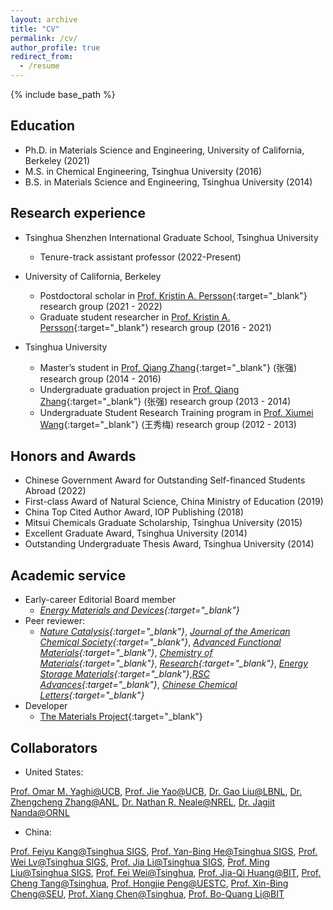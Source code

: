 ```yaml
---
layout: archive
title: "CV"
permalink: /cv/
author_profile: true
redirect_from:
  - /resume
---
```


{% include base_path %}

## Education
* Ph.D. in Materials Science and Engineering, University of California, Berkeley (2021)
* M.S. in Chemical Engineering, Tsinghua University (2016)
* B.S. in Materials Science and Engineering, Tsinghua University (2014)

## Research experience
* Tsinghua Shenzhen International Graduate School, Tsinghua University
  * Tenure-track assistant professor (2022-Present)

* University of California, Berkeley
  * Postdoctoral scholar in [Prof. Kristin A. Persson](https://perssongroup.lbl.gov/){:target="_blank"} research group (2021 - 2022)
  * Graduate student researcher in [Prof. Kristin A. Persson](https://perssongroup.lbl.gov/){:target="_blank"} research group (2016 - 2021)

* Tsinghua University
  * Master’s student in [Prof. Qiang Zhang](https://www.qianggroup.com/wp/en/home/){:target="_blank"} (张强) research group (2014 - 2016)
  * Undergraduate graduation project in [Prof. Qiang Zhang](https://www.qianggroup.com/wp/en/home/){:target="_blank"} (张强) research group (2013 - 2014)
  * Undergraduate Student Research Training program in [Prof. Xiumei Wang](https://www.mse.tsinghua.edu.cn/info/1024/1601.htm){:target="_blank"} (王秀梅) research group (2012 - 2013)

## Honors and Awards
* Chinese Government Award for Outstanding Self-financed Students Abroad (2022)
* First-class Award of Natural Science, China Ministry of Education (2019)
*	China Top Cited Author Award, IOP Publishing (2018)
*	Mitsui Chemicals Graduate Scholarship, Tsinghua University (2015)
*	Excellent Graduate Award, Tsinghua University (2014)
*	Outstanding Undergraduate Thesis Award, Tsinghua University (2014)
  
## Academic service
* Early-career Editorial Board member
  * *[Energy Materials and Devices](https://www.sciopen.com/journal/3005-3315){:target="_blank"}*
* Peer reviewer: 
  * *[Nature Catalysis](https://www.nature.com/natcatal/){:target="_blank"}*, *[Journal of the American Chemical Society](https://pubs.acs.org/journal/jacsat){:target="_blank"}*, *[Advanced Functional Materials](https://onlinelibrary.wiley.com/journal/16163028){:target="_blank"}*, *[Chemistry of Materials](https://pubs.acs.org/journal/cmatex){:target="_blank"}*, *[Research](https://spj.sciencemag.org/journals/research/){:target="_blank"}*, *[Energy Storage Materials](https://www.sciencedirect.com/journal/energy-storage-materials){:target="_blank"}*,*[RSC Advances](https://www.rsc.org/journals-books-databases/about-journals/rsc-advances/){:target="_blank"}*, *[Chinese Chemical Letters](https://www.journals.elsevier.com/chinese-chemical-letters/){:target="_blank"}*
* Developer
  * [The Materials Project](https://materialsproject.org/about){:target="_blank"}

## Collaborators
* United States:

[Prof. Omar M. Yaghi@UCB](https://chemistry.berkeley.edu/faculty/chem/yaghi), [Prof. Jie Yao@UCB](https://mse.berkeley.edu/people_new/yao/), [Dr. Gao Liu@LBNL](https://eta.lbl.gov/people/gao-liu), [Dr. Zhengcheng Zhang@ANL](https://www.anl.gov/profile/zhengcheng-zhang), [Dr. Nathan R. Neale@NREL](https://www.nrel.gov/research/staff/nathan-neale.html), [Dr. Jagjit Nanda@ORNL](https://www.ornl.gov/staff-profile/jagjit-nanda)
* China:

[Prof. Feiyu Kang@Tsinghua SIGS](https://www.sigs.tsinghua.edu.cn/kfy_en/list.htm), [Prof. Yan-Bing He@Tsinghua SIGS](https://www.sigs.tsinghua.edu.cn/hyb_en/list.htm), [Prof. Wei Lv@Tsinghua SIGS](https://www.sigs.tsinghua.edu.cn/lw_en/list.htm), [Prof. Jia Li@Tsinghua SIGS](https://www.sigs.tsinghua.edu.cn/cyd_en/main.htm), [Prof. Ming Liu@Tsinghua SIGS](https://www.sigs.tsinghua.edu.cn/lm/main.htm), [Prof. Fei Wei@Tsinghua](https://www.chemeng.tsinghua.edu.cn/info/1094/2395.htm), [Prof. Jia-Qi Huang@BIT](https://arims.bit.edu.cn/xztd/jsml/js/0e91766ff8234c34ab1f6a5f420b87da.htm), [Prof. Cheng Tang@Tsinghua](https://www.chemeng.tsinghua.edu.cn/info/1162/3559.htm), [Prof. Hongjie Peng@UESTC](https://faculty.uestc.edu.cn/penghongjie/en/index.htm), [Prof. Xin-Bing Cheng@SEU](https://power.seu.edu.cn/cxb/list.htm), [Prof. Xiang Chen@Tsinghua](https://www.chemeng.tsinghua.edu.cn/info/1095/3612.htm), [Prof. Bo-Quang Li@BIT](https://arims.bit.edu.cn/xztd/jsml/js/0acf6c0d816640679df4a302568e444f.htm)
<script src="/assets/js/vanilla-back-to-top.min.js"></script>
<script>addBackToTop({
  diameter: 56,
  backgroundColor: '#ddd',
  textColor: '#003262'
})</script>
